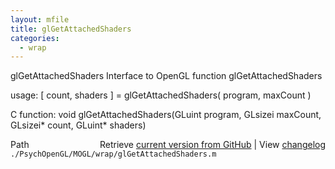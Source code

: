 ```yaml
---
layout: mfile
title: glGetAttachedShaders
categories:
  - wrap
---
```


glGetAttachedShaders  Interface to OpenGL function glGetAttachedShaders

usage:  \[ count, shaders \] = glGetAttachedShaders\( program, maxCount \)

C function:  void glGetAttachedShaders\(GLuint program, GLsizei maxCount, GLsizei\* count, GLuint\* shaders\)


<div class="code_header" style="text-align:right;">
  <span style="float:left;">Path&nbsp;&nbsp;</span> <span class="counter">Retrieve <a href=
  "https://raw.github.com/Psychtoolbox-3/Psychtoolbox-3/beta/./PsychOpenGL/MOGL/wrap/glGetAttachedShaders.m">current version from GitHub</a> | View <a href=
  "https://github.com/Psychtoolbox-3/Psychtoolbox-3/commits/beta/./PsychOpenGL/MOGL/wrap/glGetAttachedShaders.m">changelog</a></span>
</div>
<div class="code">
  <code>./PsychOpenGL/MOGL/wrap/glGetAttachedShaders.m</code>
</div>
